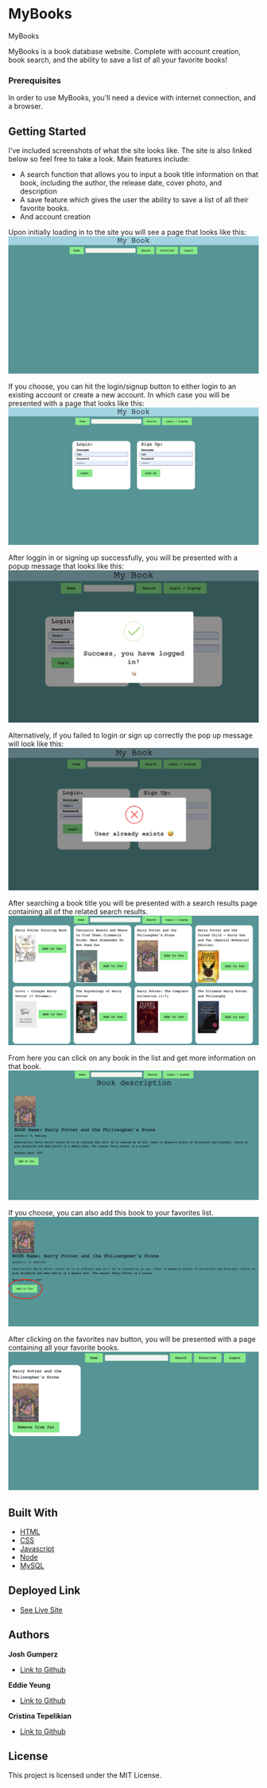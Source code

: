 # MyBooks
MyBooks

MyBooks is a book database website. Complete with account creation, book search, and the ability to save a list of all your favorite books!

### Prerequisites

In order to use MyBooks, you'll need a device with internet connection, and a browser.

## Getting Started

I've included screenshots of what the site looks like. The site is also linked below so feel free to take a look.
Main features include:
- A search function that allows you to input a book title information on that book, including the author, the release date, cover photo, and description
- A save feature which gives the user the ability to save a list of all their favorite books.
- And account creation

Upon initially loading in to the site you will see a page that looks like this:
![Screenshot](./public/images/home.png)

If you choose, you can hit the login/signup button to either login to an existing account or create a new account. In which case you will be presented with a page that looks like this:
![Screenshot](./public/images/login.png)

After loggin in or signing up successfully, you will be presented with a popup message that looks like this:
![Screenshot](./public/images/loginup.png)

Alternatively, if you failed to login or sign up correctly the pop up message will look like this:
![Screenshot](./public/images/userexistup.png)

After searching a book title you will be presented with a search results page containing all of the related search results.
![Screenshot](./public/images/search.png)

From here you can click on any book in the list and get more information on that book.
![Screenshot](./public/images/detail.png)

If you choose, you can also add this book to your favorites list.
![Screenshot](./public/images/addtofav.png)

After clicking on the favorites nav button, you will be presented with a page containing all your favorite books.
![Screenshot](./public/images/fav.png)

## Built With
* [HTML](https://developer.mozilla.org/en-US/docs/Web/HTML)
* [CSS](https://developer.mozilla.org/en-US/docs/Web/CSS)
* [Javascript](https://developer.mozilla.org/en-US/docs/Web/JavaScript)
* [Node](https://nodejs.org/en/)
* [MySQL](https://www.mysql.com/)

## Deployed Link

* [See Live Site](https://mysterious-sands-50704.herokuapp.com/)



## Authors

**Josh Gumperz**

- [Link to Github](https://github.com/JoshGumperz)

**Eddie Yeung**
- [Link to Github](https://github.com/eycs0317)

**Cristina Tepelikian**
- [Link to Github](https://github.com/htepelikian)




## License

This project is licensed under the MIT License.